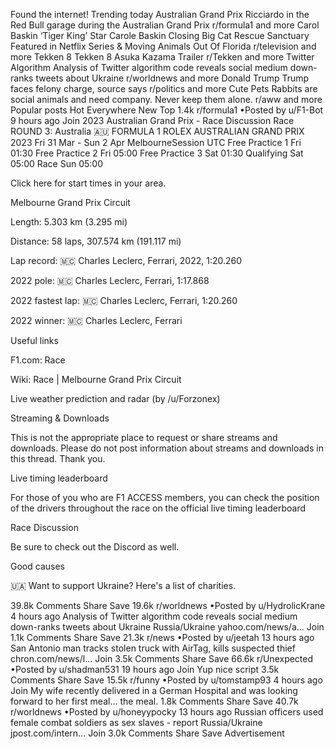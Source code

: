 Found the internet!
Trending today
Australian Grand Prix
Ricciardo in the Red Bull garage during the Australian Grand Prix
r/formula1 and more
Carol Baskin
‘Tiger King’ Star Carole Baskin Closing Big Cat Rescue Sanctuary Featured in Netflix Series & Moving Animals Out Of Florida
r/television and more
Tekken 8
Tekken 8 Asuka Kazama Trailer
r/Tekken and more
Twitter Algorithm
Analysis of Twitter algorithm code reveals social medium down-ranks tweets about Ukraine
r/worldnews and more
Donald Trump
Trump faces felony charge, source says
r/politics and more
Cute Pets
Rabbits are social animals and need company. Never keep them alone.
r/aww and more
Popular posts
Hot
Everywhere
New
Top
1.4k
r/formula1
•Posted by
u/F1-Bot
9 hours ago
Join
2023 Australian Grand Prix - Race Discussion
 Race
ROUND 3: Australia 🇦🇺
FORMULA 1 ROLEX AUSTRALIAN GRAND PRIX 2023
Fri 31 Mar - Sun 2 Apr
MelbourneSession	UTC
Free Practice 1	Fri 01:30
Free Practice 2	Fri 05:00
Free Practice 3	Sat 01:30
Qualifying	Sat 05:00
Race	Sun 05:00

Click here for start times in your area.

Melbourne Grand Prix Circuit

Length: 5.303 km (3.295 mi)

Distance: 58 laps, 307.574 km (191.117 mi)

Lap record: 🇲🇨 Charles Leclerc, Ferrari, 2022, 1:20.260

2022 pole: 🇲🇨 Charles Leclerc, Ferrari, 1:17.868

2022 fastest lap: 🇲🇨 Charles Leclerc, Ferrari, 1:20.260

2022 winner: 🇲🇨 Charles Leclerc, Ferrari

Useful links

F1.com: Race

Wiki: Race | Melbourne Grand Prix Circuit

Live weather prediction and radar (by /u/Forzonex)

Streaming & Downloads

This is not the appropriate place to request or share streams and downloads. Please do not post information about streams and downloads in this thread. Thank you.

Live timing leaderboard

For those of you who are F1 ACCESS members, you can check the position of the drivers throughout the race on the official live timing leaderboard

Race Discussion

Be sure to check out the Discord as well.

Good causes

🇺🇦 Want to support Ukraine? Here's a list of charities.

39.8k Comments
Share
Save
19.6k
r/worldnews
•Posted by
u/HydrolicKrane
4 hours ago
Analysis of Twitter algorithm code reveals social medium down-ranks tweets about Ukraine
Russia/Ukraine
yahoo.com/news/a...
Join
1.1k Comments
Share
Save
21.3k
r/news
•Posted by
u/jeetah
13 hours ago
San Antonio man tracks stolen truck with AirTag, kills suspected thief
chron.com/news/l...
Join
3.5k Comments
Share
Save
66.6k
r/Unexpected
•Posted by
u/shadman531
19 hours ago
Join
Yup nice script
3.5k Comments
Share
Save
15.5k
r/funny
•Posted by
u/tomstamp93
4 hours ago
Join
My wife recently delivered in a German Hospital and was looking forward to her first meal… the meal.
1.8k Comments
Share
Save
40.7k
r/worldnews
•Posted by
u/honeyypocky
13 hours ago
Russian officers used female combat soldiers as sex slaves - report
Russia/Ukraine
jpost.com/intern...
Join
3.0k Comments
Share
Save
Advertisement